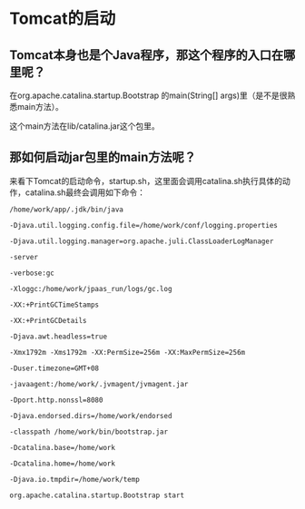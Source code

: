 # Tomcat的启动

## Tomcat本身也是个Java程序，那这个程序的入口在哪里呢？

在org.apache.catalina.startup.Bootstrap 的main\(String\[\] args\)里（是不是很熟悉main方法）。

这个main方法在lib/catalina.jar这个包里。

## 那如何启动jar包里的main方法呢？

来看下Tomcat的启动命令，startup.sh，这里面会调用catalina.sh执行具体的动作，catalina.sh最终会调用如下命令：

`/home/work/app/.jdk/bin/java`

`-Djava.util.logging.config.file=/home/work/conf/logging.properties`

`-Djava.util.logging.manager=org.apache.juli.ClassLoaderLogManager`

`-server`

`-verbose:gc`

`-Xloggc:/home/work/jpaas_run/logs/gc.log`

`-XX:+PrintGCTimeStamps`

`-XX:+PrintGCDetails`

`-Djava.awt.headless=true`

`-Xmx1792m -Xms1792m -XX:PermSize=256m -XX:MaxPermSize=256m`

`-Duser.timezone=GMT+08`

`-javaagent:/home/work/.jvmagent/jvmagent.jar`

`-Dport.http.nonssl=8080`

`-Djava.endorsed.dirs=/home/work/endorsed`

`-classpath /home/work/bin/bootstrap.jar`

`-Dcatalina.base=/home/work`

`-Dcatalina.home=/home/work`

`-Djava.io.tmpdir=/home/work/temp`

`org.apache.catalina.startup.Bootstrap start`

